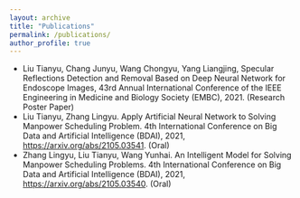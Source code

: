 ```yaml
---
layout: archive
title: "Publications"
permalink: /publications/
author_profile: true
---
```

* Liu Tianyu, Chang Junyu, Wang Chongyu, Yang Liangjing, Specular Reflections Detection and Removal Based on Deep Neural Network for Endoscope Images, 43rd Annual International Conference of the IEEE Engineering in Medicine and Biology Society (EMBC), 2021. (Research Poster Paper)
* Liu Tianyu, Zhang Lingyu. Apply Artificial Neural Network to Solving Manpower Scheduling Problem. 4th International Conference on Big Data and Artificial Intelligence (BDAI), 2021, https://arxiv.org/abs/2105.03541. (Oral)
* Zhang Lingyu, Liu Tianyu, Wang Yunhai. An Intelligent Model for Solving Manpower Scheduling Problems. 4th International Conference on Big Data and Artificial Intelligence (BDAI), 2021,  https://arxiv.org/abs/2105.03540. (Oral)


<!--
{% if author.googlescholar %}
  You can also find my articles on <u><a href="{{author.googlescholar}}">my Google Scholar profile</a>.</u>
{% endif %}
-->
<!--
  {% include base_path %}
  {% for post in site.publications reversed %}
  { % include archive-single.html %}
  {% endfor %}
-->

